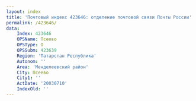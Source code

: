 ```yaml
---
layout: index
title: 'Почтовый индекс 423646: отделение почтовой связи Почты России'
permalink: /423646/
data:
    Index: 423646
    OPSName: Псеево
    OPSType: О
    OPSSubm: 423639
    Region: 'Татарстан Республика'
    Autonom: ''
    Area: 'Менделеевский район'
    City: Псеево
    City1: ''
    ActDate: '20030710'
    IndexOld: ''
---
```

